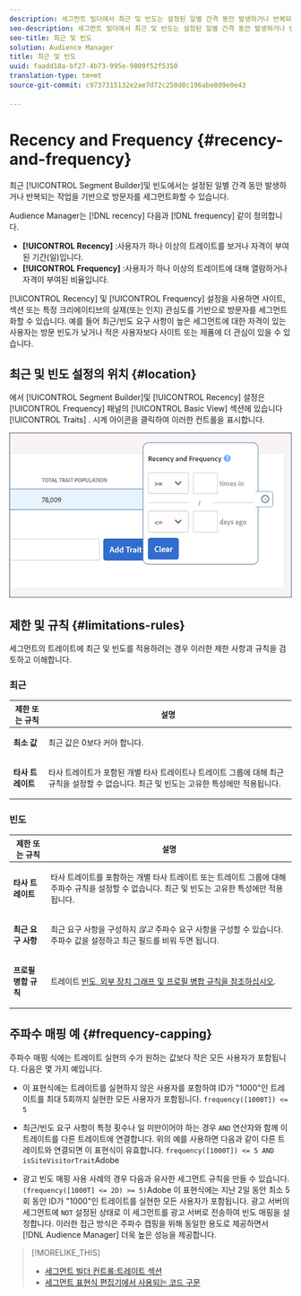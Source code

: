 ```yaml
---
description: 세그먼트 빌더에서 최근 및 빈도는 설정된 일별 간격 동안 발생하거나 반복되는 작업을 기준으로 방문자를 세그먼트화할 수 있도록 해줍니다.
seo-description: 세그먼트 빌더에서 최근 및 빈도는 설정된 일별 간격 동안 발생하거나 반복되는 작업을 기준으로 방문자를 세그먼트화할 수 있도록 해줍니다.
seo-title: 최근 및 빈도
solution: Audience Manager
title: 최근 및 빈도
uuid: faadd18a-bf27-4b73-995e-9809f52f5350
translation-type: tm+mt
source-git-commit: c9737315132e2ae7d72c250d8c196abe8d9e0e43

---
```



# Recency and Frequency {#recency-and-frequency}

최근 [!UICONTROL Segment Builder]및 빈도에서는 설정된 일별 간격 동안 발생하거나 반복되는 작업을 기반으로 방문자를 세그먼트화할 수 있습니다.

Audience Manager는 [!DNL recency] 다음과 [!DNL frequency] 같이 정의합니다.

* **[!UICONTROL Recency]** :사용자가 하나 이상의 트레이트를 보거나 자격이 부여된 기간(일)입니다.
* **[!UICONTROL Frequency]** :사용자가 하나 이상의 트레이트에 대해 열람하거나 자격이 부여된 비율입니다.

[!UICONTROL Recency] 및 [!UICONTROL Frequency] 설정을 사용하면 사이트, 섹션 또는 특정 크리에이티브의 실제(또는 인지) 관심도를 기반으로 방문자를 세그먼트화할 수 있습니다. 예를 들어 최근/빈도 요구 사항이 높은 세그먼트에 대한 자격이 있는 사용자는 방문 빈도가 낮거나 적은 사용자보다 사이트 또는 제품에 더 관심이 있을 수 있습니다.

## 최근 및 빈도 설정의 위치 {#location}

에서 [!UICONTROL Segment Builder]및 [!UICONTROL Recency] 설정은 [!UICONTROL Frequency] 패널의 [!UICONTROL Basic View] 섹션에 있습니다 [!UICONTROL Traits] . 시계 아이콘을 클릭하여 이러한 컨트롤을 표시합니다.

![](assets/recency_frequency.png)

## 제한 및 규칙 {#limitations-rules}

세그먼트의 트레이트에 최근 및 빈도를 적용하려는 경우 이러한 제한 사항과 규칙을 검토하고 이해합니다.

### 최근

<table id="table_026064124C694D75B7A960457D50170B"> 
 <thead> 
  <tr> 
   <th colname="col1" class="entry"> 제한 또는 규칙 </th> 
   <th colname="col2" class="entry"> 설명 </th> 
  </tr> 
 </thead>
 <tbody> 
  <tr> 
   <td colname="col1"> <p> <b>최소 값</b> </p> </td> 
   <td colname="col2"> <p>최근 값은 0보다 커야 합니다. </p> </td> 
  </tr> 
  <tr> 
   <td colname="col1"> <p> <b>타사 트레이트</b> </p> </td> 
   <td colname="col2"> <p>타사 트레이트가 포함된 개별 타사 트레이트나 트레이트 그룹에 대해 최근 규칙을 설정할 수 없습니다. 최근 및 빈도는 고유한 특성에만 적용됩니다. </p> </td> 
  </tr> 
 </tbody> 
</table>

### 빈도

<table id="table_EBD621D26C8B4D03933E8C0753C892A7"> 
 <thead> 
  <tr> 
   <th colname="col1" class="entry"> 제한 또는 규칙 </th> 
   <th colname="col2" class="entry"> 설명 </th> 
  </tr> 
 </thead>
 <tbody> 
  <tr> 
   <td colname="col1"> <p> <b>타사 트레이트</b> </p> </td> 
   <td colname="col2"> <p>타사 트레이트를 포함하는 개별 타사 트레이트 또는 트레이트 그룹에 대해 주파수 규칙을 설정할 수 없습니다. 최근 및 빈도는 고유한 특성에만 적용됩니다. </p> </td> 
  </tr> 
  <tr> 
   <td colname="col1"> <p> <b>최근 요구 사항</b> </p> </td> 
   <td colname="col2"> <p>최근 요구 사항을 구성하지 <i>않고</i> 주파수 요구 사항을 구성할 수 있습니다. 주파수 값을 설정하고 최근 필드를 비워 두면 됩니다. </p> </td> 
  </tr> 
  <tr> 
   <td colname="col1"> <p><b>프로필 병합 규칙</b> </p> </td> 
   <td colname="col2"> <p>트레이트 <a href="../../faq/faq-profile-merge.md#trait-freq-device-rules"> 빈도, 외부 장치 그래프 및 프로필 병합 규칙을 참조하십시오</a>. </p> </td> 
  </tr> 
 </tbody> 
</table>

## 주파수 매핑 예 {#frequency-capping}

주파수 매핑 식에는 트레이트 실현의 수가 원하는 값보다 작은 모든 사용자가 포함됩니다. 다음은 몇 가지 예입니다.

* 이 표현식에는 트레이트를 실현하지 않은 사용자를 포함하여 ID가 "1000"인 트레이트를 최대 5회까지 실현한 모든 사용자가 포함됩니다. `frequency([1000T]) <= 5`
* 최근/빈도 요구 사항이 특정 횟수나 일 미만이어야 하는 경우 `AND` 연산자와 함께 이 트레이트를 다른 트레이트에 연결합니다. 위의 예를 사용하면 다음과 같이 다른 트레이트와 연결되면 이 표현식이 유효합니다. `frequency([1000T]) <= 5 AND isSiteVisitorTrait`Adobe

* 광고 빈도 매핑 사용 사례의 경우 다음과 유사한 세그먼트 규칙을 만들 수 있습니다. `(frequency([1000T] <= 2D) >= 5)`Adobe 이 표현식에는 지난 2일 동안 최소 5회 동안 ID가 "1000"인 트레이트를 실현한 모든 사용자가 포함됩니다. 광고 서버의 세그먼트에 `NOT` 설정된 상태로 이 세그먼트를 광고 서버로 전송하여 빈도 매핑을 설정합니다. 이러한 접근 방식은 주파수 캡핑을 위해 동일한 용도로 제공하면서 [!DNL Audience Manager] 더욱 높은 성능을 제공합니다.

>[!MORELIKE_THIS]
>
>* [세그먼트 빌더 컨트롤:트레이트 섹션](../../features/segments/segment-builder.md#segment-builder-controls-traits)
>* [세그먼트 표현식 편집기에서 사용되는 코드 구문](../../features/segments/segment-code-syntax.md)

